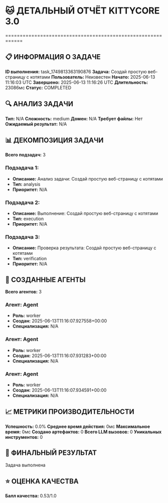 # 🐱 ДЕТАЛЬНЫЙ ОТЧЁТ KITTYCORE 3.0
============================================================

## 📋 ИНФОРМАЦИЯ О ЗАДАЧЕ
**ID выполнения:** task_1749813363190876
**Задача:** Создай простую веб-страницу с котятами
**Пользователь:** Неизвестен
**Начато:** 2025-06-13 11:16:03 UTC
**Завершено:** 2025-06-13 11:16:26 UTC
**Длительность:** 23086мс
**Статус:** COMPLETED

## 🔍 АНАЛИЗ ЗАДАЧИ
**Тип:** N/A
**Сложность:** medium
**Домен:** N/A
**Требует файлы:** Нет
**Ожидаемый результат:** N/A

## 📊 ДЕКОМПОЗИЦИЯ ЗАДАЧИ
**Всего подзадач:** 3

### Подзадача 1:
- **Описание:** Анализ задачи: Создай простую веб-страницу с котятами
- **Тип:** analysis
- **Приоритет:** N/A

### Подзадача 2:
- **Описание:** Выполнение: Создай простую веб-страницу с котятами
- **Тип:** execution
- **Приоритет:** N/A

### Подзадача 3:
- **Описание:** Проверка результата: Создай простую веб-страницу с котятами
- **Тип:** verification
- **Приоритет:** N/A

## 🤖 СОЗДАННЫЕ АГЕНТЫ
**Всего агентов:** 3

### Агент: Agent
- **Роль:** worker
- **Создан:** 2025-06-13T11:16:07.927558+00:00
- **Специализация:** N/A

### Агент: Agent
- **Роль:** worker
- **Создан:** 2025-06-13T11:16:07.931283+00:00
- **Специализация:** N/A

### Агент: Agent
- **Роль:** worker
- **Создан:** 2025-06-13T11:16:07.934591+00:00
- **Специализация:** N/A

## 📈 МЕТРИКИ ПРОИЗВОДИТЕЛЬНОСТИ
**Успешность:** 0.0%
**Среднее время действия:** 0мс
**Максимальное время:** 0мс
**Создано артефактов:** 0
**Всего LLM вызовов:** 0
**Уникальных инструментов:** 0

## 🎯 ФИНАЛЬНЫЙ РЕЗУЛЬТАТ
Задача выполнена

## ⭐ ОЦЕНКА КАЧЕСТВА
**Балл качества:** 0.53/1.0
